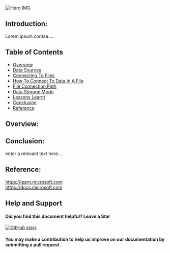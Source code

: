 ![Hero IMG](https://github.com/chigozie-i/Data-Transformation/blob/main/ETL%20HERO.png)

## Introduction:

Lorem ipsum contae....

## Table of Contents

- [Overview](#Overview)
- [Data Sources](#Data-Sources)
- [Connecting To Files](#Connecting-To-Files)
- [How To Connect To Data In A File](#How-To-Connect-To-Data-In-A-File)
- [File Connection Path](#File-Connection-Path)
- [Data Storage Mode](#Data-Storage-Mode)
- [Lessons Learnt](#Lessons-Learnt)
- [Conclusion](#Conclusion)
- [Reference](#Reference)

## Overview:



## Conclusion:
enter a relevant text here...

## Reference:  
https://learn.microsoft.com  
https://docs.microsoft.com




## Help and Support

#### Did you find this document helpful? Leave a Star

[![GitHub stars](https://img.shields.io/github/stars/chigozie-i/Data-Transformation-Files.svg?style=social)](https://github.com/chigozie-i/Data-Transformation-Files/stargazers)

#### You may make a contribution to help us improve on our documentation by submitting a pull request.

